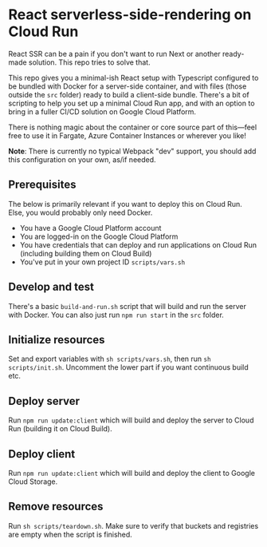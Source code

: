 # React serverless-side-rendering on Cloud Run

React SSR can be a pain if you don't want to run Next or another ready-made solution. This repo tries to solve that.

This repo gives you a minimal-ish React setup with Typescript configured to be bundled with Docker for a server-side container, and with files (those outside the `src` folder) ready to build a client-side bundle. There's a bit of scripting to help you set up a minimal Cloud Run app, and with an option to bring in a fuller CI/CD solution on Google Cloud Platform.

There is nothing magic about the container or core source part of this—feel free to use it in Fargate, Azure Container Instances or wherever you like!

**Note**: There is currently no typical Webpack "dev" support, you should add this configuration on your own, as/if needed.

## Prerequisites

The below is primarily relevant if you want to deploy this on Cloud Run. Else, you would probably only need Docker.

- You have a Google Cloud Platform account
- You are logged-in on the Google Cloud Platform
- You have credentials that can deploy and run applications on Cloud Run (including building them on Cloud Build)
- You've put in your own project ID `scripts/vars.sh`

## Develop and test

There's a basic `build-and-run.sh` script that will build and run the server with Docker. You can also just run `npm run start` in the `src` folder.

## Initialize resources

Set and export variables with `sh scripts/vars.sh`, then run `sh scripts/init.sh`. Uncomment the lower part if you want continuous build etc.

## Deploy server

Run `npm run update:client` which will build and deploy the server to Cloud Run (building it on Cloud Build).

## Deploy client

Run `npm run update:client` which will build and deploy the client to Google Cloud Storage.

## Remove resources

Run `sh scripts/teardown.sh`. Make sure to verify that buckets and registries are empty when the script is finished.
